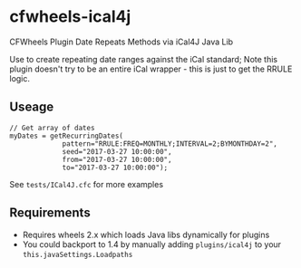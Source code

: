 # cfwheels-ical4j

CFWheels Plugin Date Repeats Methods via iCal4J Java Lib

Use to create repeating date ranges against the iCal standard; Note this plugin doesn't try to be an entire iCal wrapper - this is just to get the RRULE logic.

## Useage

```
// Get array of dates
myDates = getRecurringDates(
		     pattern="RRULE:FREQ=MONTHLY;INTERVAL=2;BYMONTHDAY=2",
		     seed="2017-03-27 10:00:00",
		     from="2017-03-27 10:00:00",
		     to="2017-03-27 10:00:00");
```

See `tests/ICal4J.cfc` for more examples

## Requirements

- Requires wheels 2.x which loads Java libs dynamically for plugins
- You could backport to 1.4 by manually adding `plugins/ical4j` to your `this.javaSettings.Loadpaths`
